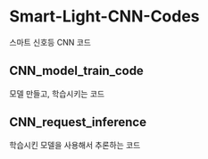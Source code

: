 # Smart-Light-CNN-Codes
스마트 신호등 CNN 코드

## CNN_model_train_code
모델 만들고, 학습시키는 코드

## CNN_request_inference
학습시킨 모델을 사용해서 추론하는 코드
